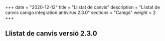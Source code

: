 +++
date        = "2020-12-12"
title       = "Llistat de canvis"
description = "Llistat de canvis canigo.integration.antivirus 2.3.0"
sections    = "Canigó"
weight		= 2
+++

## Llistat de canvis versió 2.3.0

